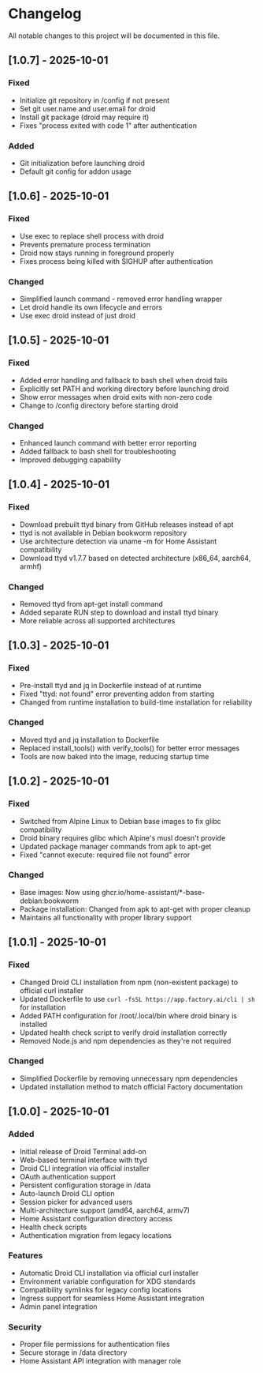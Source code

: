# Changelog

All notable changes to this project will be documented in this file.

## [1.0.7] - 2025-10-01

### Fixed
- Initialize git repository in /config if not present
- Set git user.name and user.email for droid
- Install git package (droid may require it)
- Fixes "process exited with code 1" after authentication

### Added
- Git initialization before launching droid
- Default git config for addon usage

## [1.0.6] - 2025-10-01

### Fixed
- Use exec to replace shell process with droid
- Prevents premature process termination
- Droid now stays running in foreground properly
- Fixes process being killed with SIGHUP after authentication

### Changed
- Simplified launch command - removed error handling wrapper
- Let droid handle its own lifecycle and errors
- Use exec droid instead of just droid

## [1.0.5] - 2025-10-01

### Fixed
- Added error handling and fallback to bash shell when droid fails
- Explicitly set PATH and working directory before launching droid
- Show error messages when droid exits with non-zero code
- Change to /config directory before starting droid

### Changed
- Enhanced launch command with better error reporting
- Added fallback to bash shell for troubleshooting
- Improved debugging capability

## [1.0.4] - 2025-10-01

### Fixed
- Download prebuilt ttyd binary from GitHub releases instead of apt
- ttyd is not available in Debian bookworm repository
- Use architecture detection via uname -m for Home Assistant compatibility
- Download ttyd v1.7.7 based on detected architecture (x86_64, aarch64, armhf)

### Changed
- Removed ttyd from apt-get install command
- Added separate RUN step to download and install ttyd binary
- More reliable across all supported architectures

## [1.0.3] - 2025-10-01

### Fixed
- Pre-install ttyd and jq in Dockerfile instead of at runtime
- Fixed "ttyd: not found" error preventing addon from starting
- Changed from runtime installation to build-time installation for reliability

### Changed
- Moved ttyd and jq installation to Dockerfile
- Replaced install_tools() with verify_tools() for better error messages
- Tools are now baked into the image, reducing startup time

## [1.0.2] - 2025-10-01

### Fixed
- Switched from Alpine Linux to Debian base images to fix glibc compatibility
- Droid binary requires glibc which Alpine's musl doesn't provide
- Updated package manager commands from apk to apt-get
- Fixed "cannot execute: required file not found" error

### Changed
- Base images: Now using ghcr.io/home-assistant/*-base-debian:bookworm
- Package installation: Changed from apk to apt-get with proper cleanup
- Maintains all functionality with proper library support

## [1.0.1] - 2025-10-01

### Fixed
- Changed Droid CLI installation from npm (non-existent package) to official curl installer
- Updated Dockerfile to use `curl -fsSL https://app.factory.ai/cli | sh` for installation
- Added PATH configuration for /root/.local/bin where droid binary is installed
- Updated health check script to verify droid installation correctly
- Removed Node.js and npm dependencies as they're not required

### Changed
- Simplified Dockerfile by removing unnecessary npm dependencies
- Updated installation method to match official Factory documentation

## [1.0.0] - 2025-10-01

### Added
- Initial release of Droid Terminal add-on
- Web-based terminal interface with ttyd
- Droid CLI integration via official installer
- OAuth authentication support
- Persistent configuration storage in /data
- Auto-launch Droid CLI option
- Session picker for advanced users
- Multi-architecture support (amd64, aarch64, armv7)
- Home Assistant configuration directory access
- Health check scripts
- Authentication migration from legacy locations

### Features
- Automatic Droid CLI installation via official curl installer
- Environment variable configuration for XDG standards
- Compatibility symlinks for legacy config locations
- Ingress support for seamless Home Assistant integration
- Admin panel integration

### Security
- Proper file permissions for authentication files
- Secure storage in /data directory
- Home Assistant API integration with manager role
